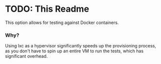# TODO: This Readme 


This option allows for testing against Docker containers.


### Why?

Using lxc as a hypervisor significantly speeds up the provisioning process, as you don't have to spin up an entire VM to run the tests, which has significant overhead.